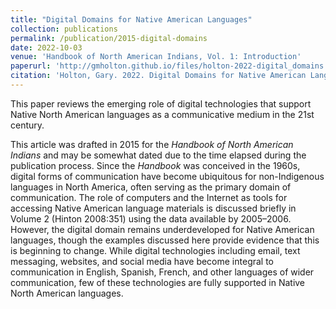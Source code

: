 ```yaml
---
title: "Digital Domains for Native American Languages"
collection: publications
permalink: /publication/2015-digital-domains
date: 2022-10-03
venue: 'Handbook of North American Indians, Vol. 1: Introduction'
paperurl: 'http://gmholton.github.io/files/holton-2022-digital_domains.pdf'
citation: 'Holton, Gary. 2022. Digital Domains for Native American Languages. In Igor Krupnik (ed.), Hanbook of North American Indians, Vol. 1: Introduction, 211-229. Washington, DC: Smithsonian Institution.'
---
```


This paper reviews the emerging role of digital technologies that support Native North American languages as a communicative medium in the 21st century. 
 
This article was drafted in 2015 for the *Handbook of North American Indians* and may be somewhat dated due to the time elapsed during the publication process. Since the *Handbook* was conceived in the 1960s, digital forms of communication have become ubiquitous for non-Indigenous languages in North America, often serving as the primary domain of communication. The role of computers and the Internet as tools for accessing Native American language materials is discussed briefly in Volume 2 (Hinton 2008:351) using the data available by 2005–2006. However, the digital domain remains underdeveloped for Native American languages, though the examples discussed here provide evidence that this is beginning to change. While digital technologies including email, text messaging, websites, and social media have become integral to communication in English, Spanish, French, and other languages of wider communication, few of these technologies are fully supported in Native North American languages.

